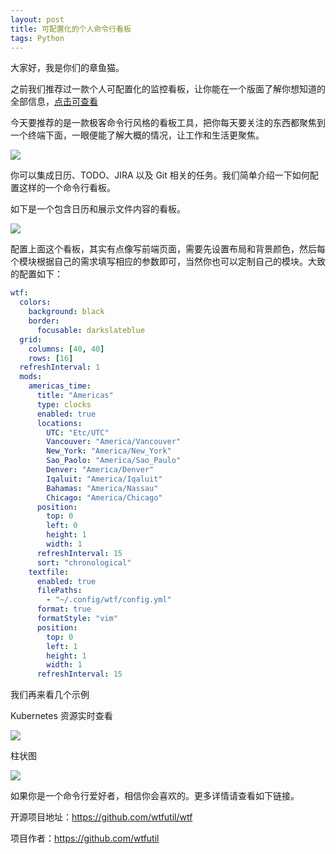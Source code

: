 ```yaml
---
layout: post
title: 可配置化的个人命令行看板
tags: Python
---
```


大家好，我是你们的章鱼猫。

之前我们推荐过一款个人可配置化的监控看板，让你能在一个版面了解你想知道的全部信息，[点击可查看](https://mp.weixin.qq.com/s?__biz=MzA3MzE4ODY0Mg==&mid=2455984781&idx=1&sn=984f792128e44c417557dcb8ea860806&chksm=88852ec0bff2a7d6e220aa33eb446fa3bbb01ee6582a75d10ed9f0adeaa0a952d875c0b7f43d&token=4481926&lang=zh_CN#rd)

今天要推荐的是一款极客命令行风格的看板工具，把你每天要关注的东西都聚焦到一个终端下面，一眼便能了解大概的情况，让工作和生活更聚焦。

![](https://raw.githubusercontent.com/ZhuPeng/pic/master/images/compress_wtf_screenshot.jpg)

你可以集成日历、TODO、JIRA 以及 Git 相关的任务。我们简单介绍一下如何配置这样的一个命令行看板。

如下是一个包含日历和展示文件内容的看板。

![](https://raw.githubusercontent.com/ZhuPeng/pic/master/images/compress_uniconfig.png)

配置上面这个看板，其实有点像写前端页面，需要先设置布局和背景颜色，然后每个模块根据自己的需求填写相应的参数即可，当然你也可以定制自己的模块。大致的配置如下：

```yaml
wtf:
  colors:
    background: black
    border:
      focusable: darkslateblue
  grid:
    columns: [40, 40]
    rows: [16]
  refreshInterval: 1
  mods:
    americas_time:
      title: "Americas"
      type: clocks
      enabled: true
      locations:
        UTC: "Etc/UTC"
        Vancouver: "America/Vancouver"
        New_York: "America/New_York"
        Sao_Paolo: "America/Sao_Paulo"
        Denver: "America/Denver"
        Iqaluit: "America/Iqaluit"
        Bahamas: "America/Nassau"
        Chicago: "America/Chicago"
      position:
        top: 0
        left: 0
        height: 1
        width: 1
      refreshInterval: 15
      sort: "chronological"
    textfile:
      enabled: true
      filePaths:
        - "~/.config/wtf/config.yml"
      format: true
      formatStyle: "vim"
      position:
        top: 0
        left: 1
        height: 1
        width: 1
      refreshInterval: 15
```

我们再来看几个示例

Kubernetes 资源实时查看

![](https://raw.githubusercontent.com/ZhuPeng/pic/master/images/compress_kubernetes_config.png)

柱状图

![](https://raw.githubusercontent.com/ZhuPeng/pic/master/images/compress_bargraph_config.png)

如果你是一个命令行爱好者，相信你会喜欢的。更多详情请查看如下链接。

开源项目地址：https://github.com/wtfutil/wtf

项目作者：https://github.com/wtfutil
